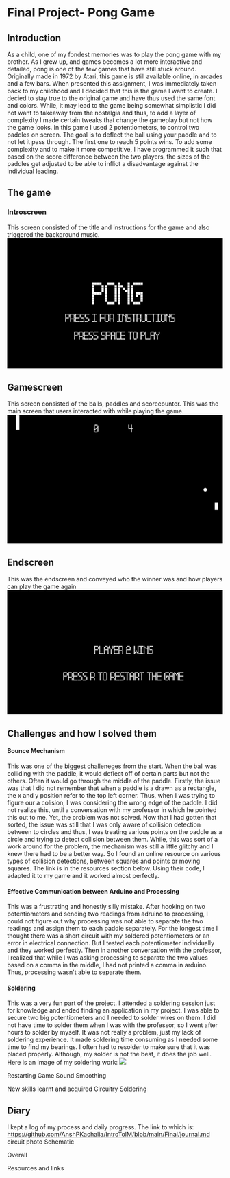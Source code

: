 # Final Project- Pong Game

## Introduction
As a child, one of my fondest memories was to play the pong game with my brother. As I grew up, and games becomes a lot more interactive and detailed, pong is one of the few games that have still stuck around. Originally made in 1972 by Atari, this game is still available online, in arcades and a few bars. When presented this assignment, I was immediately taken back to my childhood and I decided that this is the game I want to create.
I decied to stay true to the original game and have thus used the same font and colors. While, it may lead to the game being somewhat simplistic I did not want to takeaway from the nostalgia and thus, to add a layer of complexity I made certain tweaks that change the gameplay but not how the game looks. 
In this game I used 2 potentiometers, to control two paddles on screen. The goal is to deflect the ball using your paddle and to not let it pass through. The first one to reach 5 points wins. To add some complexity and to make it more competitive, I have programmed it such that based on the score difference between the two players, the sizes of the paddles get adjusted to be able to inflict a disadvantage against the individual leading. 


## The game
### Introscreen
This screen consisted of the title and instructions for the game and also triggered the background music. 
![](introscreen.png)

## Gamescreen
This screen consisted of the balls, paddles and scorecounter. This was the main screen that users interacted with while playing the game.
![](gamescreen.png)

## Endscreen 
This was the endscreen and conveyed who the winner was and how players can play the game again
![](endscreen.png)


## Challenges and how I solved them

#### Bounce Mechanism
This was one of the biggest challeneges from the start. When the ball was colliding with the paddle, it would deflect off of certain parts but not the others. Often it would go through the middle of the paddle. Firstly, the issue was that I did not remember that when a paddle is a drawn as a rectangle, the x and y position refer to the top left corner. Thus, when I was trying to figure our a colision, I was considering the wrong edge of the paddle. I did not realize this, until a conversation with my professor in which he pointed this out to me. Yet, the problem was not solved. Now that I had gotten that sorted, the issue was still that I was only aware of collision detection between to circles and thus, I was treating various points on the paddle as a circle and trying to detect collision between them. While, this was sort of a work around for the problem, the mechanism was still a little glitchy and I knew there had to be a better way. So I found an online resource on various types of collision detections, between squares and points or moving squares. The link is in the resources section below. Using their code, I adapted it to my game and it worked almost perfectly.

#### Effective Communication between Arduino and Processing
This was a frustrating and honestly silly mistake. After hooking on two potentiometers and sending two readings from adruino to processing, I could not figure out why processing was not able to separate the two readings and assign them to each paddle separately. For the longest time I thought there was a short circuit with my soldered potentiometers or an error in electrical connection. But I tested each potentiometer individually and they worked perfectly. Then in another conversation with the professor, I realized that while I was asking processing to separate the two values based on a comma in the middle, I had not printed a comma in arduino. Thus, processing wasn't able to separate them.

#### Soldering 
This was a very fun part of the project. I attended a soldering session just for knowledge and ended finding an application in my project. I was able to secure two big potentiometers and I needed to solder wires on them. I did not have time to solder them when I was with the professor, so I went after hours to solder by myself. It was not really a problem, just my lack of soldering experience. It made soldering time consuming as I needed some time to find my bearings. I often had to resolder to make sure that it was placed properly. Although, my solder is not the best, it does the job well. Here is an image of my soldering work:
![](20211207_130742.jpg)

Restarting Game
Sound Smoothing


New skills learnt and acquired
Circuitry 
Soldering 

## Diary
I kept a log of my process and daily progress. The link to which is: 
https://github.com/AnshPKachalia/IntroToIM/blob/main/Final/journal.md
circuit photo
Schematic

Overall

Resources and links


